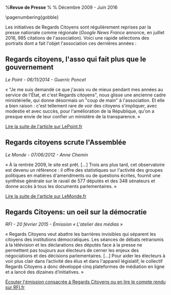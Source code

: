 %**Revue de Presse**
% 
% Décembre 2009 - Juin 2016

\pagenumbering{gobble}

Les initiatives de Regards Citoyens sont régulièrement reprises par la presse nationale comme régionale (*Google News France* annonce, en juillet 2016, 985 citations de l'association). Voici une rapide sélections des portraits dont a fait l'objet l'association ces dernières années :

## Regards citoyens, l'asso qui fait plus que le gouvernement

*Le Point - 06/11/2014 - Guerric Poncet*

« "Je me suis demandé ce que j'avais vu de mieux pendant mes années au service de l'État, et c'est Regards citoyens", nous glisse une ancienne cadre ministérielle, qui donne désormais un "coup de main" à l'association. Et elle a bien raison : c'est tellement rare de voir des citoyens s'impliquer, avec modestie et avec succès, pour l'amélioration de la République, qu'on a presque envie de leur confier un ministère de la transparence. »

[Lire la suite de l'article sur LePoint.fr](http://www.lepoint.fr/chroniqueurs-du-point/guerric-poncet/regards-citoyens-l-asso-qui-fait-plus-que-le-gouvernement-06-11-2014-1879200_506.php)

## Regards citoyens scrute l'Assemblée

*Le Monde -  07/06/2012 - Anne Chemin*

« À la rentrée 2009, le site est prêt. [...] Trois ans plus tard, cet observatoire est devenu un référence : il offre des statistiques sur l'activité des groupes politiques en matières d'amendments ou de questions écrites, fournit une synthèse générale sur le ravail de 577 députés et des 348 sénateurs et donne accès à tous les documents parlementaires. »

[Lire la suite de l'article sur LeMonde.fr](http://www.lemonde.fr/culture/article/2012/06/07/regards-citoyens-scrute-l-assemblee_1714745_3246.html)

## Regards Citoyens: un oeil sur la démocratie

*RFI - 20 février 2015 - Émission « L'atelier des médias »*

« Regards Citoyens veut abattre les barrières invisibles qui séparent les citoyens des institutions démocratiques. Les séances de débats retransmis à la télévision et les déclarations des députés face à la presse ne permettent pas toujours aux électeurs de cerner les enjeux des négociations et des décisions parlementaires. [...] Pour aider les électeurs à voir plus clair dans l’activité des élus et dans l'appareil législatif, le collectif Regards Citoyens a donc développé cinq plateformes de médiation en ligne et a lancé des dizaines d’initiatives. »

[Écouter l'émission consacrée à Regards Citoyens ou en lire le compte rendu sur RFI.fr](http://atelier.rfi.fr/profiles/blogs/regards-citoyens-democratie-data)
